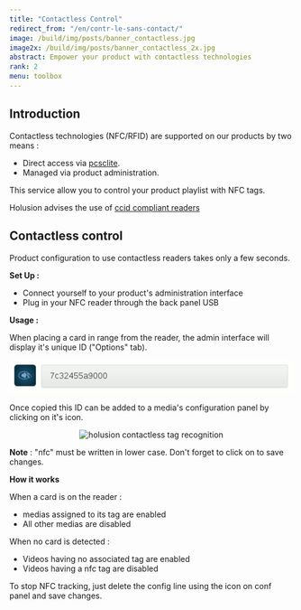 ```yaml
---
title: "Contactless Control"
redirect_from: "/en/contr-le-sans-contact/"
image: /build/img/posts/banner_contactless.jpg
image2x: /build/img/posts/banner_contactless_2x.jpg
abstract: Empower your product with contactless technologies
rank: 2
menu: toolbox
---
```



## Introduction

Contactless technologies (NFC/RFID) are supported on our products by two means :

- Direct access via [pcsclite](https://pcsclite.alioth.debian.org/ccid.html).
- Managed via product administration.

This service allow you to control your product playlist with NFC tags.

Holusion advises the use of [ccid compliant readers](https://pcsclite.alioth.debian.org/ccid.html#readers)


## Contactless control

Product configuration to use contactless readers takes only a few seconds.

**Set Up :**

- Connect yourself to your product's administration interface
- Plug in your NFC reader through the back panel USB

**Usage :**

When placing a card in range from the reader, the admin interface will display it's unique ID ("Options" tab).

<center><img class="img-fluid" alt="holusion contactless tag recognition" src="/static/img/posts/contactless/card_id.gif"/></center>

Once copied this ID can be added to a media's configuration panel by clicking on it's <span class="glyphicon glyphicon-plus"></span> icon.

<center><img class="img-fluid" alt="holusion contactless tag recognition" src="/static/img/posts/contactless/remote_config.jpg"/></center>

**Note** : "nfc" must be written in lower case. Don't forget to click on <span class="glyphicon glyphicon-floppy-saved"></span> to save changes.

**How it works**

When a card is on the reader :
- medias assigned to its tag are enabled
- All other medias are disabled

When no card is detected :

- Videos having no associated tag are enabled
- Videos having a nfc tag are disabled

To stop NFC tracking, just delete the config line using the <span class="glyphicon glyphicon-minus"></span> icon on conf panel and save changes.

